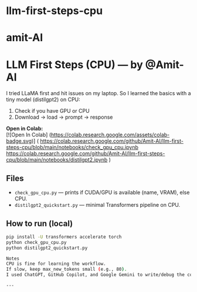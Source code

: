 # llm-first-steps-cpu
# amit-AI
# LLM First Steps (CPU) — by @Amit-AI

I tried LLaMA first and hit issues on my laptop. So I learned the basics with a tiny model (distilgpt2) on CPU:
1) Check if you have GPU or CPU
2) Download → load → prompt → response

**Open in Colab:**  
[![Open In Colab]
(https://colab.research.google.com/assets/colab-badge.svg)]
(
https://colab.research.google.com/github/Amit-AI/llm-first-steps-cpu/blob/main/notebooks/check_gpu_cpu.ipynb
https://colab.research.google.com/github/Amit-AI/llm-first-steps-cpu/blob/main/notebooks/distilgpt2.ipynb
)


## Files
- `check_gpu_cpu.py` — prints if CUDA/GPU is available (name, VRAM), else CPU.
- `distilgpt2_quickstart.py` — minimal Transformers pipeline on CPU.

## How to run (local)
```bash
pip install -U transformers accelerate torch
python check_gpu_cpu.py
python distilgpt2_quickstart.py

Notes
CPU is fine for learning the workflow.
If slow, keep max_new_tokens small (e.g., 80).
I used ChatGPT, GitHub Copilot, and Google Gemini to write/debug the code.

---
